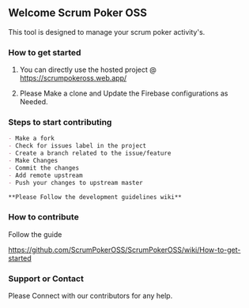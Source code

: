 ## Welcome Scrum Poker OSS

This tool is designed to manage your scrum poker activity's.

### How to get started

1. You can directly use the hosted project @ https://scrumpokeross.web.app/

2. Please Make a clone and Update the Firebase configurations as Needed.

### Steps to start contributing

```markdown
- Make a fork
- Check for issues label in the project
- Create a branch related to the issue/feature
- Make Changes
- Commit the changes
- Add remote upstream
- Push your changes to upstream master

**Please Follow the development guidelines wiki**

```
### How to contribute
Follow the guide

https://github.com/ScrumPokerOSS/ScrumPokerOSS/wiki/How-to-get-started

### Support or Contact

Please Connect with our contributors for any help.
